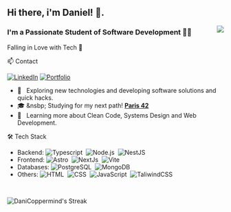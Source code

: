 <h2> Hi there, i'm Daniel! 👋. </h2>

<img align="right" src="https://github-readme-stats.vercel.app/api/top-langs/?username=DaniCoppermind&theme=dracula&show_icons=true&hide_border=true&layout=compact" />

<h3>I'm a Passionate Student of Software Development 👨‍💻</h3>
<p>Falling in Love with Tech 🌱</p>

 📫 Contact

[![LinkedIn](https://img.shields.io/badge/linkedin-%230077B5.svg?style=for-the-badge&logo=linkedin&logoColor=white)](https://www.linkedin.com/in/coppermindev/)
[![Portfolio](https://img.shields.io/badge/Portfolio-8A2BE2?style=for-the-badge&&logoColor=white)](https://daniel-garcia-dev.vercel.app/)

- 🤔 &nbsp; Exploring new technologies and developing software solutions and quick hacks.
- 🎓 &nsbp; Studying for my next path! **[Paris 42](https://42.fr/en/homepage/)**
- 🌱 &nbsp; Learning more about Clean Code, Systems Design and Web Development.

🛠 Tech Stack

- Backend: ![Typescript](https://img.shields.io/badge/-Typescript-05122A?style=flat&logo=typescript)&nbsp; ![Node.js](https://img.shields.io/badge/-Node.js-05122A?style=flat&logo=nodedotjs)&nbsp; ![NestJS](https://img.shields.io/badge/-NestJS-05122A?style=flat&logo=nestjs&logoColor=d9224c)&nbsp;
- Frontend: ![Astro](https://img.shields.io/badge/-Astro-05122A?style=flat&logo=astro)&nbsp; ![NextJs](https://img.shields.io/badge/next.js-05122A?style=flat&logo=nextdotjs&logoColor=white)&nbsp; ![Vite](https://img.shields.io/badge/Vite-05122A?style=flat&logo=Vite&logoColor=yellow)&nbsp;
- Databases: ![PostgreSQL](https://img.shields.io/badge/-PostgreSQL-05122A?style=flat&logo=postgresql&logoColor=white)&nbsp; ![MongoDB](https://img.shields.io/badge/-MongoDB-05122A?style=flat&logo=mongodb)&nbsp;
- Others: ![HTML](https://img.shields.io/badge/-HTML-05122A?style=flat&logo=html5)&nbsp; ![CSS](https://img.shields.io/badge/-CSS-05122A?style=flat&logo=CSS3&logoColor=1572B6)&nbsp; ![JavaScript](https://img.shields.io/badge/-JavaScript-05122A?style=flat&logo=javascript)&nbsp; ![TaliwindCSS](https://img.shields.io/badge/-TailwindCSS-05122A?style=flat&logo=tailwindcss&logoColor=#06B6D4)&nbsp;

<br/>

![DaniCoppermind's Streak](https://github-readme-streak-stats.herokuapp.com/?user=DaniCoppermind&theme=dracula&hide_border=false)

